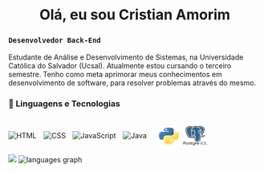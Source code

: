 # <div align=center> Olá, eu sou Cristian Amorim</div>

### **`Desenvolvedor Back-End`**

Estudante de Análise e Desenvolvimento de Sistemas, na Universidade Católica do Salvador (Ucsal). Atualmente estou cursando o terceiro semestre. Tenho como meta aprimorar meus conhecimentos em desenvolvimento de software, para resolver problemas através do mesmo.

### 🤖 Linguagens e Tecnologias
<div style="display: inline_block"><br>
    <img 
        align="center" 
        alt="HTML"
        title="HTML" 
        height="30px"
        width="40px" 
        style="padding-right: 10px;" 
        src="https://cdn.jsdelivr.net/gh/devicons/devicon@latest/icons/html5/html5-original.svg" 
    />
    <img 
        align="center" 
        alt="CSS" 
        title="CSS"
        height="30px"
        width="40px" 
        style="padding-right: 10px;" 
        src="https://cdn.jsdelivr.net/gh/devicons/devicon@latest/icons/css3/css3-original.svg" 
    />
    <img 
        align="center" 
        alt="JavaScript" 
        title="JavaScript"
        height="30px"
        width="40px" 
        style="padding-right: 10px;" 
        src="https://cdn.jsdelivr.net/gh/devicons/devicon@latest/icons/javascript/javascript-original.svg" 
    />
    <img 
        align="center" 
        alt="Java"
        title="Java" 
        height="40px"
        width="50px" 
        style="padding-right: 15px;" 
        src="https://cdn.jsdelivr.net/gh/devicons/devicon@latest/icons/java/java-original-wordmark.svg" 
    />
    <img 
        align="center" 
        alt="Rafa-Python" 
        height="40px" 
        width="50px" 
        src="https://raw.githubusercontent.com/devicons/devicon/master/icons/python/python-original.svg"
        />
    <img
        align="center"
        alt="postgre"
        title="Postegre"
        height="40px"
        width="50px"
        style="padding-right: 10px;"
        src="https://raw.githubusercontent.com/cncf/landscape/8ad769b57362a887a3e1d5f346b7adc99793fa7b/hosted_logos/postgre-sql.svg"
    />
    <br/>
    <br/>
</div>

<div align="left">
  <img src="https://github-readme-stats-three-coral-69.vercel.app/api?username=CristiankAmorim&show_icons=true&count_private=true&theme=algolia" height="150" />
  <img src="https://github-readme-stats.vercel.app/api/top-langs?username=CristiankAmorim&layout=compact&langs_count=6&exclude_repo=credit-analysis-AI,service-cancellation-analysis&theme=algolia&cache_seconds=1800" height="150" alt="languages graph" />
</div>

